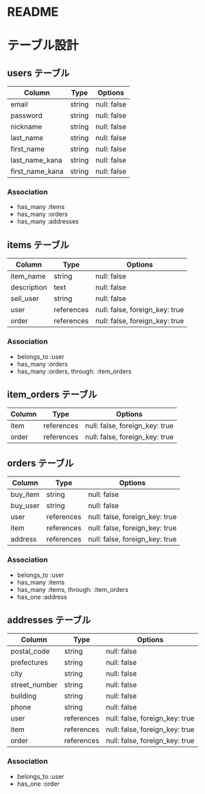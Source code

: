 # README

# テーブル設計

## users テーブル

| Column          | Type   | Options     |
| --------------- | ------ | ----------- |
| email           | string | null: false |
| password        | string | null: false |
| nickname        | string | null: false |
| last_name       | string | null: false |
| first_name      | string | null: false |
| last_name_kana  | string | null: false |
| first_name_kana | string | null: false |

### Association

- has_many :items
- has_many :orders
- has_many :addresses

## items テーブル

| Column      | Type       | Options                        |
| ----------- | ---------- | ------------------------------ |
| item_name   | string     | null: false                    |
| description | text       | null: false                    |
| sell_user   | string     | null: false                    |
| user        | references | null: false, foreign_key: true |
| order       | references | null: false, foreign_key: true |

### Association

- belongs_to :user
- has_many :orders
- has_many :orders, through: :item_orders

## item_orders テーブル

| Column  | Type       | Options                        |
| ------- | ---------- | ------------------------------ |
| item    | references | null: false, foreign_key: true |
| order   | references | null: false, foreign_key: true |

## orders テーブル

| Column   | Type       | Options                        |
| -------- | ---------- | ------------------------------ |
| buy_item | string     | null: false                    |
| buy_user | string     | null: false                    |
| user     | references | null: false, foreign_key: true |
| item     | references | null: false, foreign_key: true |
| address  | references | null: false, foreign_key: true |

### Association

- belongs_to :user
- has_many :items
- has_many :items, through: :item_orders
- has_one :address

## addresses テーブル

| Column        | Type       | Options                        |
| ------------- | ---------- | ------------------------------ |
| postal_code   | string     | null: false                    |
| prefectures   | string     | null: false                    |
| city          | string     | null: false                    |
| street_number | string     | null: false                    |
| building      | string     | null: false                    |
| phone         | string     | null: false                    |
| user          | references | null: false, foreign_key: true |
| item          | references | null: false, foreign_key: true |
| order         | references | null: false, foreign_key: true |

### Association

- belongs_to :user
- has_one :order